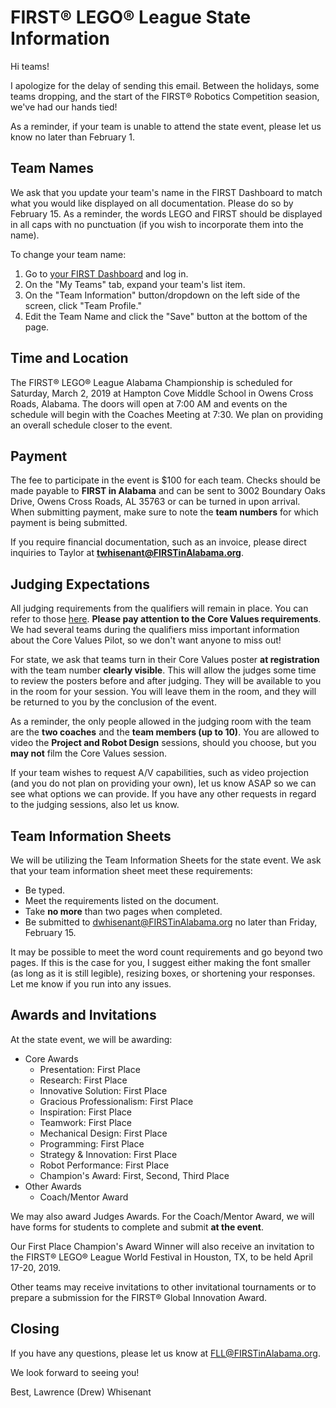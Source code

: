 # FIRST® LEGO® League State Information

Hi teams!

I apologize for the delay of sending this email. Between the holidays, some teams dropping, and the start of the FIRST® Robotics Competition seasion, we've had our hands tied!

As a reminder, if your team is unable to attend the state event, please let us know no later than February 1.

## Team Names

We ask that you update your team's name in the FIRST Dashboard to match what you would like displayed on all documentation. Please do so by February 15. As a reminder, the words LEGO and FIRST should be displayed in all caps with no punctuation (if you wish to incorporate them into the name).

To change your team name:

1. Go to [your FIRST Dashboard](https://www.firstinspires.org) and log in.
2. On the "My Teams" tab, expand your team's list item.
3. On the "Team Information" button/dropdown on the left side of the screen, click "Team Profile."
4. Edit the Team Name and click the "Save" button at the bottom of the page.

## Time and Location

The FIRST® LEGO® League Alabama Championship is scheduled for Saturday, March 2, 2019 at Hampton Cove Middle School in Owens Cross Roads, Alabama. The doors will open at 7:00 AM and events on the schedule will begin with the Coaches Meeting at 7:30. We plan on providing an overall schedule closer to the event.

## Payment

The fee to participate in the event is $100 for each team. Checks should be made payable to **FIRST in Alabama** and can be sent to 3002 Boundary Oaks Drive, Owens Cross Roads, AL 35763 or can be turned in upon arrival. When submitting payment, make sure to note the **team numbers** for which payment is being submitted.

If you require financial documentation, such as an invoice, please direct inquiries to Taylor at **twhisenant@FIRSTinAlabama.org**.

## Judging Expectations

All judging requirements from the qualifiers will remain in place. You can refer to those [here](https://github.com/drewwhis/first-in-alabama/tree/main/first-lego-league/2018-2019/judging). **Please pay attention to the Core Values requirements**. We had several teams during the qualifiers miss important information about the Core Values Pilot, so we don't want anyone to miss out!

For state, we ask that teams turn in their Core Values poster **at registration** with the team number **clearly visible**. This will allow the judges some time to review the posters before and after judging. They will be available to you in the room for your session. You will leave them in the room, and they will be returned to you by the conclusion of the event.

As a reminder, the only people allowed in the judging room with the team are the **two coaches** and the **team members (up to 10)**. You are allowed to video the **Project and Robot Design** sessions, should you choose, but you **may not** film the Core Values session.

If your team wishes to request A/V capabilities, such as video projection (and you do not plan on providing your own), let us know ASAP so we can see what options we can provide. If you have any other requests in regard to the judging sessions, also let us know.

## Team Information Sheets

We will be utilizing the Team Information Sheets for the state event. We ask that your team information sheet meet these requirements:

- Be typed.
- Meet the requirements listed on the document.
- Take **no more** than two pages when completed.
- Be submitted to dwhisenant@FIRSTinAlabama.org no later than Friday, February 15.

It may be possible to meet the word count requirements and go beyond two pages. If this is the case for you, I suggest either making the font smaller (as long as it is still legible), resizing boxes, or shortening your responses. Let me know if you run into any issues.

## Awards and Invitations

At the state event, we will be awarding:

- Core Awards
  - Presentation: First Place
  - Research: First Place
  - Innovative Solution: First Place
  - Gracious Professionalism: First Place
  - Inspiration: First Place
  - Teamwork: First Place
  - Mechanical Design: First Place
  - Programming: First Place
  - Strategy & Innovation: First Place
  - Robot Performance: First Place
  - Champion's Award: First, Second, Third Place
- Other Awards
  - Coach/Mentor Award

We may also award Judges Awards. For the Coach/Mentor Award, we will have forms for students to complete and submit **at the event**.

Our First Place Champion's Award Winner will also receive an invitation to the FIRST® LEGO® League World Festival in Houston, TX, to be held April 17-20, 2019.

Other teams may receive invitations to other invitational tournaments or to prepare a submission for the FIRST® Global Innovation Award.

## Closing

If you have any questions, please let us know at FLL@FIRSTinAlabama.org.

We look forward to seeing you!

Best,
Lawrence (Drew) Whisenant